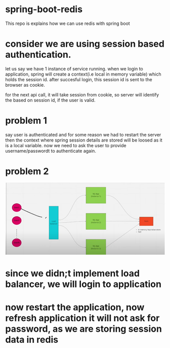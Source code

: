 # spring-boot-redis
This repo is explains how we can use redis with spring boot

# consider we are using session based authentication.

let us say we have 1 instance of service running.
when we login to application, spring will create a context(i.e local in memory variable) which holds the session id.
after succesful login, this session id is sent to the browser as cookie.

for the next api call, it will take session from cookie, so server will identify the based on session id, if the user is valid.

# problem 1

say user is authenticated and for some reason we had to restart the server then the context where spring 
session details are stored will be loosed as it is a local variable. now we need to ask the user to provide username/passwordt
to authenticate again.

# problem 2

![Alt text](image.png)


# since we didn;t implement load balancer, we will login to application
# now restart the application, now refresh application it will not ask for password, as we are storing session data in redis